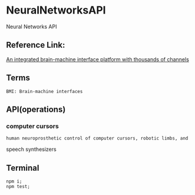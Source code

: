 # NeuralNetworksAPI

Neural Networks API

## Reference Link:

[An integrated brain-machine interface platform
with thousands of channels](https://www.biorxiv.org/content/biorxiv/early/2019/07/17/703801.full.pdf)

## Terms

    BMI: Brain-machine interfaces

## API(operations)

### computer cursors

    human neuroprosthetic control of computer cursors, robotic limbs, and

speech synthesizers

## Terminal

```nodejs
npm i;
npm test;
```
